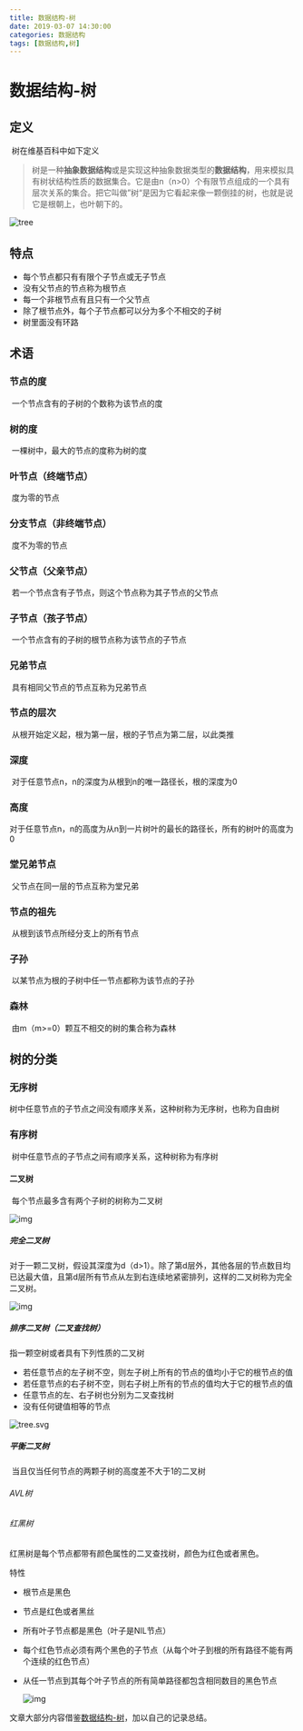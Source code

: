 ```yaml
---
title: 数据结构-树
date: 2019-03-07 14:30:00
categories: 数据结构
tags: [数据结构,树]
---
```


# 数据结构-树

## 定义

​	树在维基百科中如下定义

> ​	树是一种**抽象数据结构**或是实现这种抽象数据类型的**数据结构**，用来模拟具有树状结构性质的数据集合。它是由n（n>0）个有限节点组成的一个具有层次关系的集合。把它叫做”树“是因为它看起来像一颗倒挂的树，也就是说它是根朝上，也叶朝下的。

![tree](/imag/300px-Treedatastructure.png)

## 特点

- 每个节点都只有有限个子节点或无子节点
- 没有父节点的节点称为根节点
- 每一个非根节点有且只有一个父节点
- 除了根节点外，每个子节点都可以分为多个不相交的子树
- 树里面没有环路

## 术语

### 节点的度

​	一个节点含有的子树的个数称为该节点的度

### 树的度

​	一棵树中，最大的节点的度称为树的度

### 叶节点（终端节点）

​	度为零的节点

### 分支节点（非终端节点）

​	度不为零的节点

### 父节点（父亲节点）

​	若一个节点含有子节点，则这个节点称为其子节点的父节点

### 子节点（孩子节点）

​	一个节点含有的子树的根节点称为该节点的子节点

### 兄弟节点

​	具有相同父节点的节点互称为兄弟节点

### 节点的层次

​	从根开始定义起，根为第一层，根的子节点为第二层，以此类推

### 深度

​	对于任意节点n，n的深度为从根到n的唯一路径长，根的深度为0

### 高度

​	对于任意节点n，n的高度为从n到一片树叶的最长的路径长，所有的树叶的高度为0

### 堂兄弟节点

​	父节点在同一层的节点互称为堂兄弟

### 节点的祖先

​	从根到该节点所经分支上的所有节点

### 子孙

​	以某节点为根的子树中任一节点都称为该节点的子孙

### 森林

​	由m（m>=0）颗互不相交的树的集合称为森林

## 树的分类

### 无序树

​	树中任意节点的子节点之间没有顺序关系，这种树称为无序树，也称为自由树

### 有序树

​	树中任意节点的子节点之间有顺序关系，这种树称为有序树

#### 二叉树

​	每个节点最多含有两个子树的树称为二叉树

![img](/imag/192px-Binary_tree.svg.png)

##### 完全二叉树

​	对于一颗二叉树，假设其深度为d（d>1）。除了第d层外，其他各层的节点数目均已达最大值，且第d层所有节点从左到右连续地紧密排列，这样的二叉树称为完全二叉树。

![img](imag/1630488-79802447d1d63c9b.webp)

##### 排序二叉树（二叉查找树）

指一颗空树或者具有下列性质的二叉树

- 若任意节点的左子树不空，则左子树上所有的节点的值均小于它的根节点的值
- 若任意节点的右子树不空，则右子树上所有的节点的值均大于它的根节点的值
- 任意节点的左、右子树也分别为二叉查找树
- 没有任何键值相等的节点

![tree.svg](imag/300px-Binary_search_tree.svg.png)

##### 平衡二叉树

​	当且仅当任何节点的两颗子树的高度差不大于1的二叉树

###### AVL树

###### 红黑树

红黑树是每个节点都带有颜色属性的二叉查找树，颜色为红色或者黑色。

特性

- 根节点是黑色

- 节点是红色或者黑丝

- 所有叶子节点都是黑色（叶子是NIL节点）

- 每个红色节点必须有两个黑色的子节点（从每个叶子到根的所有路径不能有两个连续的红色节点）

- 从任一节点到其每个叶子节点的所有简单路径都包含相同数目的黑色节点

  ![img](imag/1.png)



文章大部分内容借鉴[数据结构-树](https://www.jianshu.com/p/45661b029292)，加以自己的记录总结。